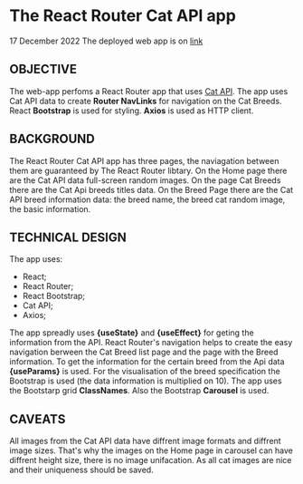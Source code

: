 # The React Router Cat API app
17 December 2022
The deployed web app is on [link](https://charming-cheesecake-90a078.netlify.app/catbreeds/amau)

## OBJECTIVE
The web-app perfoms a React Router app that uses [Cat API](https://thecatapi.com/). The app uses Cat API data to create **Router NavLinks** for navigation on the Cat Breeds. React **Bootstrap** is used for styling. **Axios** is used as HTTP client.

## BACKGROUND
The React Router Cat API app has three pages, the naviagation between them are guaranteed by The React Router libtary. 
On the Home page there are the Cat API data full-screen random images. On the page Cat Breeds there are the Cat Api breeds titles data. On the Breed Page there are the Cat API breed information data: the breed name, the breed cat random image, the basic information.


## TECHNICAL DESIGN
The app uses:

- React;
- React Router;
- React Bootstrap;
- Cat API;
- Axios;

The app spreadly uses **{useState}** and **{useEffect}** for geting the information from the API. React Router's navigation helps to create the easy navigation berween the Cat Breed list page and the page with the Breed information. 
To get the information for the certain breed from the Api data **{useParams}** is used. 
For the visualisation of the breed specification the Bootstrap **<ProgressBar />** is used (the data information is multiplied on 10).
The app uses the Bootstarp grid **ClassNames**. Also the Bootstrap **Carousel** is used.

## CAVEATS
All images from the Cat API data have diffrent image formats and diffrent image sizes. That's why the images on the Home page in carousel can have diffrent height size, there is no image unifacation. As all cat images are nice and their uniqueness should be saved.
